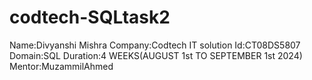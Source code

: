# codtech-SQLtask2
Name:Divyanshi Mishra 
Company:Codtech IT solution
Id:CT08DS5807
Domain:SQL
Duration:4 WEEKS(AUGUST 1st TO SEPTEMBER 1st 2024)
Mentor:MuzammilAhmed
